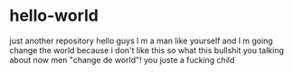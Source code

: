 # hello-world
just another repository
hello guys l m a man like yourself and l m going change the world because i don't like this so 
what this bullshit you talking about now men "change de world"! you juste a fucking child
